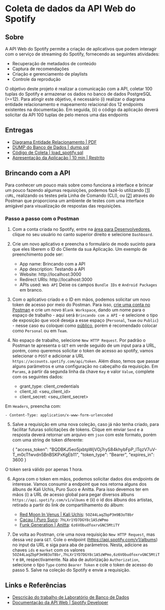 # Coleta de dados da API Web do Spotify

## Sobre

A API Web do Spotify permite a criação de aplicativos que podem interagir com o serviço de streaming do Spotify, fornecendo as seguintes atividades:

- Recuperação de metadados de conteúdo
- Captura de recomendações
- Criação e gerenciamento de playlists
- Controle da reprodução

O objetivo deste projeto é realizar a comunicação com a API, coletar 100 tuplas do Spotify e armazenar os dados no banco de dados PostgreSQL (>=12). Para atingir este objetivo, é necessário (i) realizar o diagrama entidade relacionamento e mapeamento relacional dos 12 endpoints existentes na documentação. Em seguida, (ii) o código da aplicação deverá solicitar da API 100 tuplas de pelo menos uma das endpoints 

## Entregas

- [Diagrama Entidade Relacionamento | PDF]()
- [DUMP do Banco de Dados | dump.sql]()
- [Código de Coleta | load_spotify.sql]()
- [Apresentação da Aplicação | 10 min | Restrito]()

## Brincando com a API 

Para conhecer um pouco mais sobre como funciona a interface e brincar um pouco fazendo algumas requisições, podemos fazê-lo utilizando [[1]](https://developer.spotify.com/documentation/web-api/tutorials/getting-started) `cURL`, realizando os  testes pela Linha de Comando (CLI), ou [[2]](https://www.postman.com/) através do Postman que proporciona um ambiente de testes com uma interface amigável para visualização de respostas das requisições.

### Passo a passo com o Postman

1. Com a conta criada no Spotify, entre na [área para Desenvolvedores](https://developer.spotify.com/), clique no seu usuário no canto superior direito e selecione `Dashboard`.

2. Crie um novo aplicativo e preencha o formulário de modo sucinto para que eles liberem o ID do Cliente da sua Aplicação. Um exemplo de preenchimento pode ser: 
    - App name: Brincando com a API
    - App description: Testando a API
    - Website: http://localhost:3000
    - Redirect URIs: http://localhost:3000
    - APIs used: `Web API`
Deixe os campos `Bundle IDs` e `Android Packages` em branco.

3. Com o aplicativo criado e o ID em mãos, podemos solicitar um novo token de acesso por meio do Postman. Para isso, [crie uma conta no Postman](https://identity.getpostman.com/login) e crie um novo `Blank Workspace`, dando um nome para o espaço de trabalho - aqui será `Brincando com a API` - e selecione o tipo de exposição que você deseja a esse espaço (`Personal`, `Team` ou `Public`) - nesse caso eu coloquei como [público](https://www.postman.com/docking-module-cosmologist-39725675/workspace/brincando-com-a-api/overview), porém é recomendado colocar como `Personal` ou em `Team`.

4. No espaço de trabalho, selecione `New HTTP Request`. Por padrão o Postman te apresenta o `GET` em verde seguido de um input para a URL, porém, como queremos solicitar o token de acesso ao spotify, vamos selecionar o `POST` e adicionar a URL `https://accounts.spotify.com/api/token`. Além disso, temos que passar alguns parâmetros e uma configuração no cabeçalho da requisição. Em `Params`, a partir da segunda linha da chave `Key` e valor `Value`, complete com os seguintes dados: 
    
    - grant_type: client_credentials
    - client_id: <seu_client_id>
    - client_secret: <seu_client_secret>

Em `Headers`, preencha com:

    - Content-Type: application/x-www-form-urlencoded

5. Salve a requisição em uma nova coleção, caso já não tenha criado, para facilitar futuras solicitações de tokens. Clique em enviar `Send` e a resposta deverá retornar um arquivo em `json` com este formato, porém com uma string de token diferente:

    {
        "access_token": "BQDBKJ5eo5jxbtpWjVOj7ryS84khybFpP_lTqzV7uV-T_m0cTfwvdn5BnBSKPxKgEb11",
        "token_type": "Bearer",
        "expires_in": 3600
    }

O token será válido por apenas 1 hora.

6. Agora com o token em mãos, podemos solicitar dados dos endpoints de interesse. Vamos consumir a endpoint que nos retorna alguns dos álbuns de Kali Uchis, Puro Suco e Anitta. Para isso devemos ter em mãos (i) a URL de acesso global para pegar diversos álbuns `https://api.spotify.com/v1/albums` e (ii) o id dos álbuns dos artistas, retirado a partir do link de compartilhamento do álbum:

    - [Red Moon In Venus | Kali Uchis](https://open.spotify.com/intl-pt/album/5OZ44LaqZbpP3m9B3oT8br?si=9DnVTClvR26v_rigMCeUUA): `5OZ44LaqZbpP3m9B3oT8br`
    - [Cacau | Puro Suco](https://open.spotify.com/intl-pt/album/7hLXr1YD7DGY8c1A5zWPmo?si=v69nb2IIRbG7MU22g64OhA): `7hLXr1YD7DGY8c1A5zWPmo`
    - [Funk Generation | Anitta](https://open.spotify.com/intl-pt/album/6z6VObudfoxrvGNC5MtiTY?si=IzpPOCceStWpmC9HQiSdLQ): `6z6VObudfoxrvGNC5MtiTY`

7. De volta ao Postman, crie uma nova requisição `New HTTP Request`, mas dessa vez para `GET`. Cole o endpoint (https://api.spotify.com/v1/albums) no input da URL e siga para aba de parâmetros. Nesta, adicione as chaves `ids` e `market` com os valores `5OZ44LaqZbpP3m9B3oT8br,7hLXr1YD7DGY8c1A5zWPmo,6z6VObudfoxrvGNC5MtiTY` e `BR`, respectivamente. Na aba de autorização `Authorization`, selecione o tipo `Type` como `Bearer Token` e cole o token de acesso do passo 5. Salve na coleção do Spotify e envie a requisição. 

## Links e Referências

- [Descrição do trabalho de Laboratório de Banco de Dados](TR___TRABALHO_PRÁTICO_LBD_2024.pdf)
- [Documentação da API Web | Spotify Developer](https://developer.spotify.com/documentation/web-api)